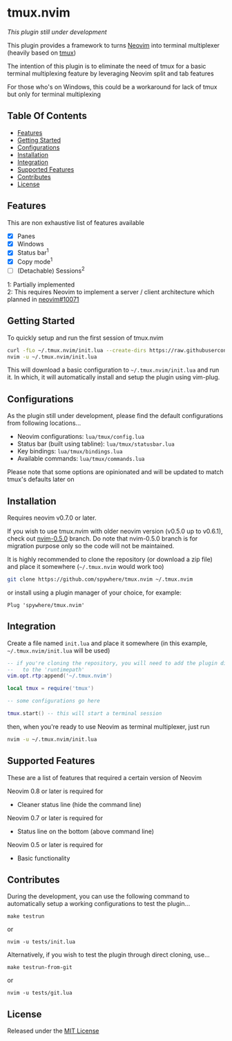 # tmux.nvim

_This plugin still under development_

This plugin provides a framework to turns
[Neovim](https://github.com/neovim/neovim) into terminal multiplexer
(heavily based on [tmux](https://github.com/tmux/tmux))

The intention of this plugin is to eliminate the need of tmux for a basic
terminal multiplexing feature by leveraging Neovim split and tab features

For those who's on Windows, this could be a workaround for lack of tmux but
only for terminal multiplexing

## Table Of Contents

* [Features](#features)
* [Getting Started](#getting-started)
* [Configurations](#configurations)
* [Installation](#installation)
* [Integration](#integration)
* [Supported Features](#supported-features)
* [Contributes](#contributes)
* [License](#license)

## Features

This are non exhaustive list of features available

- [x] Panes
- [x] Windows
- [x] Status bar<sup>1</sup>
- [x] Copy mode<sup>1</sup>
- [ ] (Detachable) Sessions<sup>2</sup>

1: Partially implemented  
2: This requires Neovim to implement a server / client architecture which
planned in [neovim#10071](https://github.com/neovim/neovim/pull/10071)

## Getting Started

To quickly setup and run the first session of tmux.nvim

```sh
curl -fLo ~/.tmux.nvim/init.lua --create-dirs https://raw.githubusercontent.com/spywhere/tmux.nvim/main/tests/git.lua
nvim -u ~/.tmux.nvim/init.lua
```

This will download a basic configuration to `~/.tmux.nvim/init.lua` and run it.
In which, it will automatically install and setup the plugin using vim-plug.

## Configurations

As the plugin still under development, please find the default configurations
from following locations...

- Neovim configurations: `lua/tmux/config.lua`
- Status bar (built using tabline): `lua/tmux/statusbar.lua`
- Key bindings: `lua/tmux/bindings.lua`
- Available commands: `lua/tmux/commands.lua`

Please note that some options are opinionated and will be updated to match
tmux's defaults later on

## Installation

Requires neovim v0.7.0 or later.

If you wish to use tmux.nvim with older neovim version (v0.5.0 up to v0.6.1),
check out [nvim-0.5.0](https://github.com/spywhere/tmux.nvim/tree/nvim-0.5.0)
branch. Do note that nvim-0.5.0 branch is for migration purpose only so the
code will not be maintained.

It is highly recommended to clone the repository (or download a zip file) and
place it somewhere (`~/.tmux.nvim` would work too)

```sh
git clone https://github.com/spywhere/tmux.nvim ~/.tmux.nvim
```

or install using a plugin manager of your choice, for example:

```viml
Plug 'spywhere/tmux.nvim'
```

## Integration

Create a file named `init.lua` and place it somewhere
(in this example, `~/.tmux.nvim/init.lua` will be used)

```lua
-- if you're cloning the repository, you will need to add the plugin directory
--   to the 'runtimepath'
vim.opt.rtp:append('~/.tmux.nvim')

local tmux = require('tmux')

-- some configurations go here

tmux.start() -- this will start a terminal session

```

then, when you're ready to use Neovim as terminal multiplexer, just run

```sh
nvim -u ~/.tmux.nvim/init.lua
```

## Supported Features

These are a list of features that required a certain version of Neovim

Neovim 0.8 or later is required for

- Cleaner status line (hide the command line)

Neovim 0.7 or later is required for

- Status line on the bottom (above command line)

Neovim 0.5 or later is required for

- Basic functionality

## Contributes

During the development, you can use the following command to automatically setup
a working configurations to test the plugin...

```
make testrun
```

or

```
nvim -u tests/init.lua
```

Alternatively, if you wish to test the plugin through direct cloning, use...

```
make testrun-from-git
```

or

```
nvim -u tests/git.lua
```

## License

Released under the [MIT License](LICENSE)
